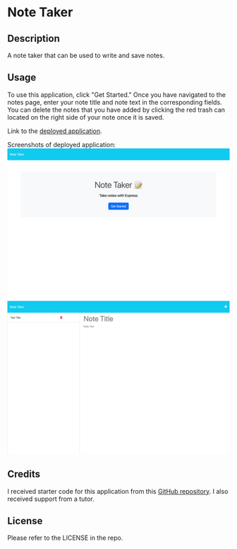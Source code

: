# Note Taker

## Description
A note taker that can be used to write and save notes.

## Usage

To use this application, click "Get Started." Once you have navigated to the notes page, enter your note title and note text in the corresponding fields. You can delete the notes that you have added by clicking the red trash can located on the right side of your note once it is saved. 

Link to the [deployed application](https://dashboard.heroku.com/apps/young-beach-27029/deploy/github). 

Screenshots of deployed application:
![deployed application](./public/assets/images/note-taker.png)
![deployed application](./public/assets/images/note-taker2.png)

## Credits

I received starter code for this application from this [GitHub repository](https://github.com/coding-boot-camp/miniature-eureka.git). I also received support from a tutor.  

## License

Please refer to the LICENSE in the repo.
